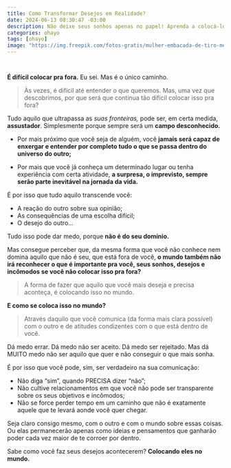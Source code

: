 ```yaml
---
title: Como Transformar Desejos em Realidade?
date: 2024-06-13 08:30:47 -03:00
description: Não deixe seus sonhos apenas no papel! Aprenda a colocá-los em prática, Seja protagonista da sua vida!
categories: ohayo
tags: [ohayo]
image: "https://img.freepik.com/fotos-gratis/mulher-embacada-de-tiro-medio-segurando-poste_23-2149321547.jpg"
---
```


<p><img src="https://cdn.jsdelivr.net/gh/geanramos/files/img/rising-tag.png" alt=""></p>
<p><img src="https://img.freepik.com/fotos-gratis/mulher-embacada-de-tiro-medio-segurando-poste_23-2149321547.jpg" alt=""></p>
<p><strong>É difícil colocar pra fora.</strong>  Eu sei. Mas é o único caminho.</p>
<blockquote>
<p>Às vezes, é difícil até entender o que queremos. Mas, uma vez que descobrimos, por que será que continua tão difícil colocar isso pra fora?</p>
</blockquote>
<p>Tudo aquilo que ultrapassa as  <em>suas fronteiras,</em>  pode ser, em certa medida,  <strong>assustador</strong>. Simplesmente porque sempre será um  <strong>campo desconhecido.</strong></p>
<ul>
<li><p>Por mais próximo que você seja de alguém, você  <strong>jamais será capaz de enxergar e entender por completo tudo o que se passa dentro do universo do outro;</strong></p>
</li>
<li><p>Por mais que você já conheça um determinado lugar ou tenha experiência com certa atividade,  <strong>a surpresa, o imprevisto, sempre serão parte inevitável na jornada da vida.</strong></p>
</li>
</ul>
<p>É por isso que tudo aquilo transcende você:</p>
<ul>
<li>A reação do outro sobre sua opinião;</li>
<li>As consequências de uma escolha difícil;</li>
<li>O desejo do outro…</li>
</ul>
<p>Tudo isso pode dar medo, porque  <strong>não é do seu domínio.</strong></p>
<p>Mas consegue perceber que, da mesma forma que você não conhece nem domina aquilo que não é seu, que está fora de você,  <strong>o mundo também não irá reconhecer o que é importante pra você, seus sonhos, desejos e incômodos se você não colocar isso pra fora?</strong></p>
<blockquote>
<p>A forma de fazer que aquilo que você mais deseja e precisa aconteça, é colocando isso no mundo.</p>
</blockquote>
<p><strong>E como se coloca isso no mundo?</strong></p>
<blockquote>
<p>Através daquilo que você comunica (da forma mais clara possível) com o outro e de atitudes condizentes com o que está dentro de você.</p>
</blockquote>
<p>Dá medo errar. Dá medo não ser aceito. Dá medo ser rejeitado. Mas dá MUITO medo não ser aquilo que quer e não conseguir o que mais sonha.</p>
<p>É por isso que você pode, sim, ser verdadeiro na sua comunicação:</p>
<ul>
<li>Não diga “sim”, quando PRECISA dizer “não”;</li>
<li>Não cultive relacionamentos em que você não pode ser transparente sobre os seus objetivos e incômodos;</li>
<li>Não se force perder tempo em um caminho que não é exatamente aquele que te levará aonde você quer chegar.</li>
</ul>
<p>Seja claro consigo mesmo, com o outro e com o mundo sobre essas coisas. Ou elas permanecerão apenas como ideias e pensamentos que ganharão poder cada vez maior de te corroer por dentro.</p>
<p>Sabe como você faz seus desejos acontecerem?  <strong>Colocando eles no mundo.</strong></p>
